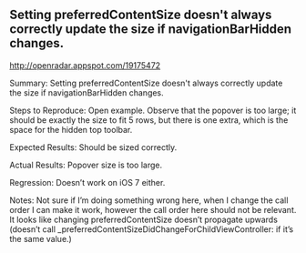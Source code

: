 ## Setting preferredContentSize doesn't always correctly update the size if navigationBarHidden changes.

http://openradar.appspot.com/19175472

Summary:
Setting preferredContentSize doesn't always correctly update the size if navigationBarHidden changes.

Steps to Reproduce:
Open example. Observe that the popover is too large; it should be exactly the size to fit 5 rows, but there is one extra, which is the space for the hidden top toolbar.

Expected Results:
Should be sized correctly.

Actual Results:
Popover size is too large.

Regression:
Doesn’t work on iOS 7 either.

Notes:
Not sure if I’m doing something wrong here, when I change the call order I can make it work, however the call order here should not be relevant. It looks like changing preferredContentSize doesn’t propagate upwards (doesn’t call _preferredContentSizeDidChangeForChildViewController: if it’s the same value.)

